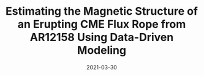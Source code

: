 ---
title: "Estimating the Magnetic Structure of an Erupting CME Flux Rope from AR12158 Using Data-Driven Modeling"
collection: publications
permalink: /publication/2021-mfm-12158
date: 2021-03-30
venue: 'Frontiers in Astronomy and Space Sciences'
link: 'https://doi.org/10.3389/fspas.2021.631582'
citation: 'Kilpua, E. K. J., Pomoell, J., Price, D., Sarkar, R., Asvestari, E., Estimating the Magnetic Structure of an Erupting CME Flux Rope from AR12158 Using Data-Driven Modeling, Frontiers in Astronomy and Space Sciences, 8:631582 (2021) doi: https://doi.org/10.3389/fspas.2021.631582'
---
